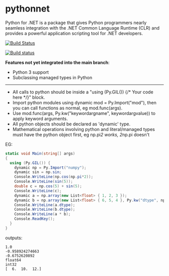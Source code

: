 pythonnet
=========

Python for .NET is a package that gives Python programmers nearly seamless integration with the .NET Common Language Runtime (CLR) and provides a powerful application scripting tool for .NET developers.

[![Build Status](https://travis-ci.org/pythonnet/pythonnet.png?branch=develop)](https://travis-ci.org/pythonnet/pythonnet)

[![Build status](https://ci.appveyor.com/api/projects/status/u3p6pkiqpgu0qoku/branch/python3)](https://ci.appveyor.com/project/TonyRoberts/pythonnet/branch/python3)


**Features not yet integrated into the main branch**:
- Python 3 support
- Subclassing managed types in Python

--------------------------------------------------------------------------------------------------------

+ All calls to python should be inside a "using (Py.GIL()) {/* Your code here */}" block.
+ Import python modules using dynamic mod = Py.Import("mod"), then you can call functions as normal, eg mod.func(args).
+ Use mod.func(args, Py.kw("keywordargname", keywordargvalue)) to apply keyword arguments.
+ All python objects should be declared as 'dynamic' type.
+ Mathematical operations involving python and literal/managed types must have the python object first, eg np.pi*2 works, 2*np.pi doesn't

EG:
```csharp
static void Main(string[] args)
{
  using (Py.GIL()) {
    dynamic np = Py.Import("numpy");
    dynamic sin = np.sin;
    Console.WriteLine(np.cos(np.pi*2));
    Console.WriteLine(sin(5));
    double c = np.cos(5) + sin(5);
    Console.WriteLine(c);
    dynamic a = np.array(new List<float> { 1, 2, 3 });
    dynamic b = np.array(new List<float> { 6, 5, 4 }, Py.kw("dtype", np.int32));
    Console.WriteLine(a.dtype);
    Console.WriteLine(b.dtype);
    Console.WriteLine(a * b);
    Console.ReadKey();
  }
}
```
outputs:
```
1.0  
-0.958924274663
-0.6752620892
float64
int32
[  6.  10.  12.]
```
